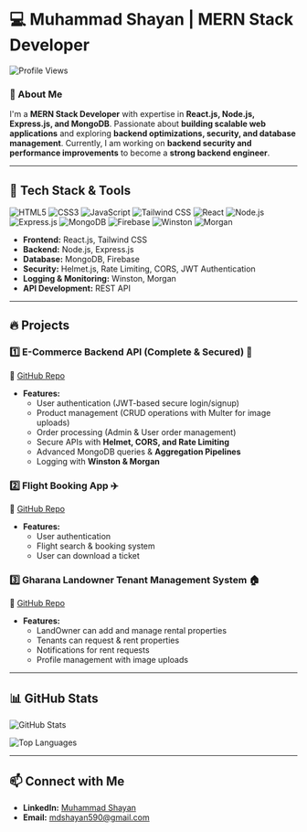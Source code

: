 # 💻 Muhammad Shayan | MERN Stack Developer

![Profile Views](https://komarev.com/ghpvc/?username=shaya-141&label=Profile%20Views&color=0e75b6&style=flat)

### 👋 About Me
I'm a **MERN Stack Developer** with expertise in **React.js, Node.js, Express.js, and MongoDB**. Passionate about **building scalable web applications** and exploring **backend optimizations, security, and database management**. Currently, I am working on **backend security and performance improvements** to become a **strong backend engineer**.

---

## 🚀 Tech Stack & Tools

![HTML5](https://img.shields.io/badge/HTML5-E34F26?style=for-the-badge&logo=html5&logoColor=white)
![CSS3](https://img.shields.io/badge/CSS3-1572B6?style=for-the-badge&logo=css3&logoColor=white)
![JavaScript](https://img.shields.io/badge/JavaScript-F7DF1E?style=for-the-badge&logo=javascript&logoColor=black)
![Tailwind CSS](https://img.shields.io/badge/Tailwind%20CSS-38B2AC?style=for-the-badge&logo=tailwind-css&logoColor=white)
![React](https://img.shields.io/badge/React-20232A?style=for-the-badge&logo=react&logoColor=61DAFB)
![Node.js](https://img.shields.io/badge/Node.js-339933?style=for-the-badge&logo=nodedotjs&logoColor=white)
![Express.js](https://img.shields.io/badge/Express.js-000000?style=for-the-badge&logo=express&logoColor=white) 
![MongoDB](https://img.shields.io/badge/MongoDB-47A248?style=for-the-badge&logo=mongodb&logoColor=white)
![Firebase](https://img.shields.io/badge/Firebase-FFCA28?style=for-the-badge&logo=firebase&logoColor=black) 
![Winston](https://img.shields.io/badge/Winston-000000?style=for-the-badge&logo=logstash&logoColor=white) 
![Morgan](https://img.shields.io/badge/Morgan-000000?style=for-the-badge&logo=logstash&logoColor=white)

- **Frontend:** React.js, Tailwind CSS
- **Backend:** Node.js, Express.js
- **Database:** MongoDB, Firebase
- **Security:** Helmet.js, Rate Limiting, CORS, JWT Authentication
- **Logging & Monitoring:** Winston, Morgan
- **API Development:** REST API


---

## 🔥 Projects

### 1️⃣ E-Commerce Backend API (Complete & Secured) 🛒
🔗 [GitHub Repo](https://github.com/shaya-141/Ecom-Backend-Master)

- **Features:**
  - User authentication (JWT-based secure login/signup)
  - Product management (CRUD operations with Multer for image uploads)
  - Order processing (Admin & User order management)
  - Secure APIs with **Helmet, CORS, and Rate Limiting**
  - Advanced MongoDB queries & **Aggregation Pipelines**
  - Logging with **Winston & Morgan**

### 2️⃣ Flight Booking App ✈️
🔗 [GitHub Repo](https://github.com/shaya-141/Flight-Booking-App)

- **Features:**
  - User authentication 
  - Flight search & booking system
  - User can download a ticket

### 3️⃣ Gharana Landowner Tenant Management System 🏠
🔗 [GitHub Repo](https://github.com/shaya-141/Rental-App)

- **Features:**
  - LandOwner can add and manage rental properties
  - Tenants can request & rent properties
  - Notifications for rent requests
  - Profile management with image uploads

---

## 📊 GitHub Stats

![GitHub Stats](https://github-readme-stats.vercel.app/api?username=shaya-141&show_icons=true&theme=radical)

![Top Languages](https://github-readme-stats.vercel.app/api/top-langs/?username=shaya-141&layout=compact&theme=radical)

---

## 📫 Connect with Me

- **LinkedIn:** [Muhammad Shayan](https://www.linkedin.com/in/muhammad-shayan-141/)
- **Email:** [mdshayan590@gmail.com](mdshayan590@gmail.com)





<!---
shaya-141/shaya-141 is a ✨ special ✨ repository because its `README.md` (this file) appears on your GitHub profile.
You can click the Preview link to take a look at your changes.
--->
